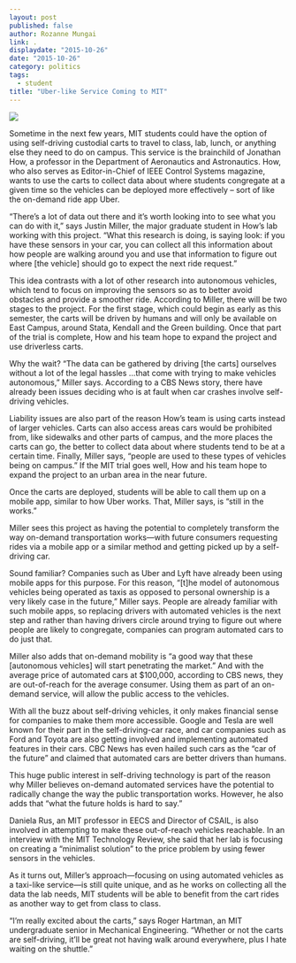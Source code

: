 ```yaml
---
layout: post
published: false
author: Rozanne Mungai
link: .
displaydate: "2015-10-26"
date: "2015-10-26"
category: politics
tags: 
  - student
title: "Uber-like Service Coming to MIT"
---
```





![](http://acl.mit.edu/projects/images/GEM.jpg)

Sometime in the next few years, MIT students could have the option of using self-driving custodial carts to travel to class, lab, lunch, or anything else they need to do on campus. This service is the brainchild of Jonathan How, a professor in the Department of Aeronautics and Astronautics. How, who also serves as Editor-in-Chief of IEEE Control Systems magazine, wants to use the carts to collect data about where students congregate at a given time so the vehicles can be deployed more effectively – sort of like the on-demand ride app Uber. 

“There’s a lot of data out there and it’s worth looking into to see what you can do with it,” says Justin Miller, the major graduate student in How’s lab working with this project. “What this research is doing, is saying look: if you have these sensors in your car, you can collect all this information about how people are walking around you and use that information to figure out where [the vehicle] should go to expect the next ride request.”

This idea contrasts with a lot of other research into autonomous vehicles, which tend to focus on improving the sensors so as to better avoid obstacles and provide a smoother ride. According to Miller, there will be two stages to the project. For the first stage, which could begin as early as this semester, the carts will be driven by humans and will only be available on East Campus, around Stata, Kendall and the Green building. Once that part of the trial is complete, How and his team hope to expand the project and use driverless carts. 

Why the wait?  “The data can be gathered by driving [the carts] ourselves without a lot of the legal hassles …that come with trying to make vehicles autonomous,” Miller says. According to a CBS News story, there have already been issues deciding who is at fault when car crashes involve self-driving vehicles.

Liability issues are also part of the reason How’s team is using carts instead of larger vehicles. Carts can also access areas cars would be prohibited from, like sidewalks and other parts of campus, and the more places the carts can go, the better to collect data about where students tend to be at a certain time. Finally, Miller says, “people are used to these types of vehicles being on campus.” If the MIT trial goes well, How and his team hope to expand the project to an urban area in the near future.

Once the carts are deployed, students will be able to call them up on a mobile app, similar to how Uber works. That, Miller says, is “still in the works.” 

Miller sees this project as having the potential to completely transform the way on-demand transportation works—with future consumers requesting rides via a mobile app or a similar method and getting picked up by a self-driving car. 

Sound familiar? Companies such as Uber and Lyft have already been using mobile apps for this purpose. For this reason, “[t]he model of autonomous vehicles being operated as taxis as opposed to personal ownership is a very likely case in the future,” Miller says. People are already familiar with such mobile apps, so replacing drivers with automated vehicles is the next step and rather than having drivers circle around trying to figure out where people are likely to congregate, companies can program automated cars to do just that.

Miller also adds that on-demand mobility is “a good way that these [autonomous vehicles] will start penetrating the market.” And with the average price of automated cars at $100,000, according to CBS news, they are out-of-reach for the average consumer. Using them as part of an on-demand service, will allow the public access to the vehicles.

With all the buzz about self-driving vehicles, it only makes financial sense for companies to make them more accessible. Google and Tesla are well known for their part in the self-driving-car race, and car companies such as Ford and Toyota are also getting involved and implementing automated features in their cars. CBC News has even hailed such cars as the “car of the future” and claimed that automated cars are better drivers than humans. 

This huge public interest in self-driving technology is part of the reason why Miller believes on-demand automated services have the potential to radically change the way the public transportation works. However, he also adds that “what the future holds is hard to say.” 

Daniela Rus, an MIT professor in EECS and Director of CSAIL, is also involved in attempting to make these out-of-reach vehicles reachable. In an interview with the MIT Technology Review, she said that her lab is focusing on creating a “minimalist solution” to the price problem by using fewer sensors in the vehicles.

As it turns out, Miller’s approach—focusing on using automated vehicles as a taxi-like service—is still quite unique, and as he works on collecting all the data the lab needs, MIT students will be able to benefit from the cart rides as another way to get from class to class. 

“I’m really excited about the carts,” says Roger Hartman, an MIT undergraduate senior in Mechanical Engineering. “Whether or not the carts are self-driving, it’ll be great not having walk around everywhere, plus I hate waiting on the shuttle.”
